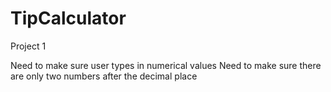 # TipCalculator
Project 1

Need to make sure user types in numerical values
Need to make sure there are only two numbers after the decimal place
